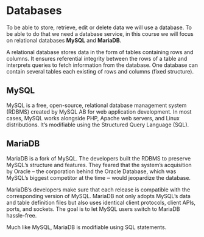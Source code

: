 # Databases

To be able to store, retrieve, edit or delete data we will use a database.
To be able to do that we need a database service, in this course we will focus on relational databases **MySQL** and **MariaDB**.

A relational database stores data in the form of tables containing rows and columns. It ensures referential integrity between the rows of a table and interprets queries to fetch information from the database. One database can contain several tables each existing of rows and columns (fixed structure).

## MySQL

MySQL is a free, open-source, relational database management system (RDBMS) created by MySQL AB for web application development. In most cases, MySQL works alongside PHP, Apache web servers, and Linux distributions. It’s modifiable using the Structured Query Language (SQL).

## MariaDB

MariaDB is a fork of MySQL. The developers built the RDBMS to preserve MySQL’s structure and features. They feared that the system’s acquisition by Oracle – the corporation behind the Oracle Database, which was MySQL’s biggest competitor at the time ‒ would jeopardize the database.

MariaDB’s developers make sure that each release is compatible with the corresponding version of MySQL. MariaDB not only adopts MySQL’s data and table definition files but also uses identical client protocols, client APIs, ports, and sockets. The goal is to let MySQL users switch to MariaDB hassle-free.

Much like MySQL, MariaDB is modifiable using SQL statements.